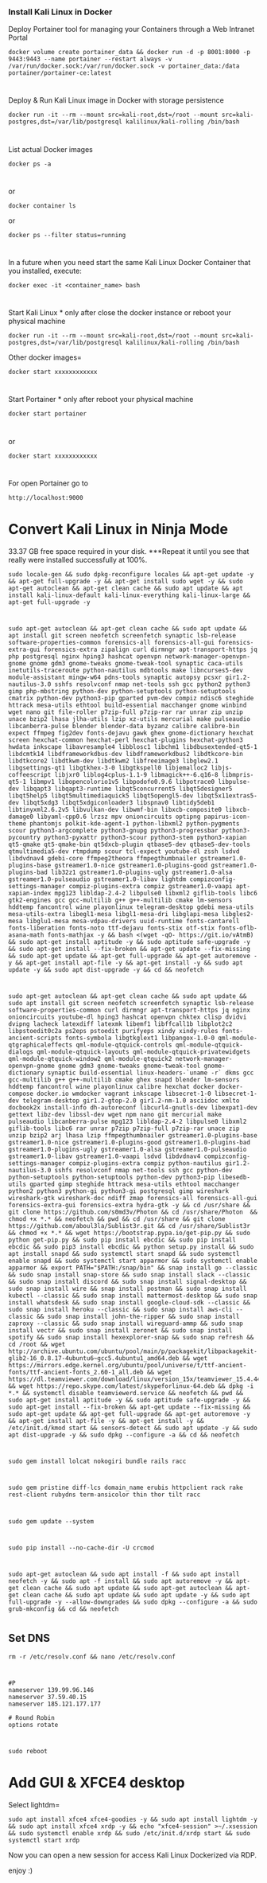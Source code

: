 ### Install Kali Linux in Docker


Deploy Portainer tool for managing your Containers through a Web Intranet Portal

    docker volume create portainer_data && docker run -d -p 8001:8000 -p 9443:9443 --name portainer --restart always -v /var/run/docker.sock:/var/run/docker.sock -v portainer_data:/data portainer/portainer-ce:latest

#
Deploy & Run Kali Linux image in Docker with storage persistence

    docker run -it --rm --mount src=kali-root,dst=/root --mount src=kali-postgres,dst=/var/lib/postgresql kalilinux/kali-rolling /bin/bash

#
List actual Docker images 

    docker ps -a
#
or

    docker container ls
or

    docker ps --filter status=running

#
In a future when you need start the same Kali Linux Docker Container that you installed, execute:

    docker exec -it <container_name> bash

#
Start Kali Linux * only after close the docker instance or reboot your physical machine 

    docker run -it --rm --mount src=kali-root,dst=/root --mount src=kali-postgres,dst=/var/lib/postgresql kalilinux/kali-rolling /bin/bash

Other docker images=

    docker start xxxxxxxxxxxx


#
Start Portainer * only after reboot your physical machine 

    docker start portainer
#
or

    docker start xxxxxxxxxxxx




#
#

For open Portainer go to

    http://localhost:9000



# Convert Kali Linux in Ninja Mode

33.37 GB free space required in your disk. ***Repeat it until you see that really were installed successfully at 100%.


    sudo locale-gen && sudo dpkg-reconfigure locales && apt-get update -y && apt-get full-upgrade -y && apt-get install sudo wget -y && sudo apt-get autoclean && apt-get clean cache && sudo apt update && apt install kali-linux-default kali-linux-everything kali-linux-large && apt-get full-upgrade -y

#

    sudo apt-get autoclean && apt-get clean cache && sudo apt update && apt install git screen neofetch screenfetch synaptic lsb-release software-properties-common forensics-all forensics-all-gui forensics-extra-gui forensics-extra zipalign curl dirmngr apt-transport-https jq php postgresql nginx hping3 hashcat openvpn network-manager-openvpn-gnome gnome gdm3 gnome-tweaks gnome-tweak-tool synaptic caca-utils inetutils-traceroute python-nautilus mdbtools make libncurses5-dev module-assistant mingw-w64 pdns-tools synaptic autopsy pcsxr gir1.2-nautilus-3.0 sshfs resolvconf nmap net-tools ssh gcc python2 python3 gimp php-mbstring python-dev python-setuptools python-setuptools cmatrix python-dev python3-pip gparted pvm-dev compiz ndisc6 steghide httrack mesa-utils ethtool build-essential macchanger gnome winbind wget nano git file-roller p7zip-full p7zip-rar rar unrar zip unzip unace bzip2 lhasa jlha-utils lzip xz-utils mercurial make pulseaudio libcanberra-pulse blender blender-data byzanz calibre calibre-bin expect ffmpeg fig2dev fonts-dejavu gawk ghex gnome-dictionary hexchat screen hexchat-common hexchat-perl hexchat-plugins hexchat-python3 hwdata inkscape libavresample4 libblosc1 libchm1 libdbusextended-qt5-1 libdcmtk14 libdframeworkdbus-dev libdframeworkdbus2 libdtkcore-bin libdtkcore2 libdtkwm-dev libdtkwm2 libfreeimage3 libglew2.1 libgsettings-qt1 libgtkhex-3-0 libgtkspell0 libjemalloc2 libjs-coffeescript libjxr0 liblog4cplus-1.1-9 libmagick++-6.q16-8 libmpris-qt5-1 libmpv1 libopencolorio1v5 libpodofo0.9.6 libpotrace0 libpulse-dev libqapt3 libqapt3-runtime libqt5concurrent5 libqt5designer5 libqt5help5 libqt5multimediaquick5 libqt5opengl5-dev libqt5x11extras5-dev libqt5xdg3 libqt5xdgiconloader3 libspnav0 libtidy5deb1 libtinyxml2.6.2v5 libvulkan-dev libwmf-bin libxcb-composite0 libxcb-damage0 libyaml-cpp0.6 lrzsz mpv onioncircuits optipng papirus-icon-theme phantomjs polkit-kde-agent-1 python-libxml2 python-pygments scour python3-argcomplete python3-gnupg python3-progressbar python3-pycountry python3-pyxattr python3-scour python3-stem python3-xapian qt5-qmake qt5-qmake-bin qt5dxcb-plugin qtbase5-dev qtbase5-dev-tools qtmultimedia5-dev rtmpdump scour tcl-expect youtube-dl zssh lsdvd libdvdnav4 gdebi-core ffmpeg2theora ffmpegthumbnailer gstreamer1.0-plugins-base gstreamer1.0-nice gstreamer1.0-plugins-good gstreamer1.0-plugins-bad lib32z1 gstreamer1.0-plugins-ugly gstreamer1.0-alsa gstreamer1.0-pulseaudio gstreamer1.0-libav lightdm compizconfig-settings-manager compiz-plugins-extra compiz gstreamer1.0-vaapi apt-xapian-index mpg123 libldap-2.4-2 libpulse0 libxml2 giflib-tools libc6 gtk2-engines gcc gcc-multilib g++ g++-multilib cmake lm-sensors hddtemp fancontrol wine playonlinux telegram-desktop gdebi mesa-utils mesa-utils-extra libegl1-mesa libgl1-mesa-dri libglapi-mesa libgles2-mesa libglu1-mesa mesa-vdpau-drivers uuid-runtime fonts-cantarell fonts-liberation fonts-noto ttf-dejavu fonts-stix otf-stix fonts-oflb-asana-math fonts-mathjax -y && bash <(wget -qO- https://git.io/vAtmB) && sudo apt-get install aptitude -y && sudo aptitude safe-upgrade -y && sudo apt-get install --fix-broken && apt-get update --fix-missing && sudo apt-get update && apt-get full-upgrade && apt-get autoremove -y && apt-get install apt-file -y && apt-get install -y && sudo apt update -y && sudo apt dist-upgrade -y && cd && neofetch

#
    sudo apt-get autoclean && apt-get clean cache && sudo apt update && sudo apt install git screen neofetch screenfetch synaptic lsb-release software-properties-common curl dirmngr apt-transport-https jq nginx onioncircuits youtube-dl hping3 hashcat openvpn chktex clisp dvidvi dvipng lacheck latexdiff latexmk libemf1 libffcall1b libplot2c2 libpstoedit0c2a ps2eps pstoedit purifyeps xindy xindy-rules fonts-ancient-scripts fonts-symbola libgtkglext1 libpangox-1.0-0 qml-module-qtgraphicaleffects qml-module-qtquick-controls qml-module-qtquick-dialogs qml-module-qtquick-layouts qml-module-qtquick-privatewidgets qml-module-qtquick-window2 qml-module-qtquick2 network-manager-openvpn-gnome gnome gdm3 gnome-tweaks gnome-tweak-tool gnome-dictionary synaptic build-essential linux-headers-`uname -r` dkms gcc gcc-multilib g++ g++-multilib cmake ghex snapd blender lm-sensors hddtemp fancontrol wine playonlinux calibre hexchat docker docker-compose docker.io wmdocker vagrant inkscape libsecret-1-0 libsecret-1-dev telegram-desktop gir1.2-gtop-2.0 gir1.2-nm-1.0 asciidoc xmlto docbook2x install-info dh-autoreconf libcurl4-gnutls-dev libexpat1-dev gettext libz-dev libssl-dev wget npm nano git mercurial make pulseaudio libcanberra-pulse mpg123 libldap-2.4-2 libpulse0 libxml2 giflib-tools libc6 rar unrar p7zip p7zip-full p7zip-rar unace zip unzip bzip2 arj lhasa lzip ffmpegthumbnailer gstreamer1.0-plugins-base gstreamer1.0-nice gstreamer1.0-plugins-good gstreamer1.0-plugins-bad gstreamer1.0-plugins-ugly gstreamer1.0-alsa gstreamer1.0-pulseaudio gstreamer1.0-libav gstreamer1.0-vaapi lsdvd libdvdnav4 compizconfig-settings-manager compiz-plugins-extra compiz python-nautilus gir1.2-nautilus-3.0 sshfs resolvconf nmap net-tools ssh gcc python-dev python-setuptools python-setuptools python-dev python3-pip libesedb-utils gparted gimp steghide httrack mesa-utils ethtool macchanger python2 python3 python-gi python3-gi postgresql gimp wireshark wireshark-gtk wireshark-doc ndiff zmap forensics-all forensics-all-gui forensics-extra-gui forensics-extra hydra-gtk -y && cd /usr/share && git clone https://github.com/s0md3v/Photon && cd /usr/share/Photon  && chmod +x *.* && neofetch && pwd && cd /usr/share && git clone https://github.com/aboul3la/Sublist3r.git && cd /usr/share/Sublist3r && chmod +x *.* && wget https://bootstrap.pypa.io/get-pip.py && sudo python get-pip.py && sudo pip install ebcdic && sudo pip install ebcdic && sudo pip3 install ebcdic && python setup.py install && sudo apt install snapd && sudo systemctl start snapd && sudo systemctl enable snapd && sudo systemctl start apparmor && sudo systemctl enable apparmor && export PATH="$PATH:/snap/bin" && snap install go --classic && sudo snap install snap-store && sudo snap install slack --classic && sudo snap install discord && sudo snap install signal-desktop && sudo snap install wire && snap install postman && sudo snap install kubectl --classic && sudo snap install mattermost-desktop && sudo snap install whatsdesk && sudo snap install google-cloud-sdk --classic && sudo snap install heroku --classic && sudo snap install aws-cli --classic && sudo snap install john-the-ripper && sudo snap install zaproxy --classic && sudo snap install wireguard-ammp && sudo snap install vectr && sudo snap install zeronet && sudo snap install spotify && sudo snap install hexexplorer-snap && sudo snap refresh && cd /root && wget http://archive.ubuntu.com/ubuntu/pool/main/p/packagekit/libpackagekit-glib2-16_0.8.17-4ubuntu6~gcc5.4ubuntu1_amd64.deb && wget https://mirrors.edge.kernel.org/ubuntu/pool/universe/t/ttf-ancient-fonts/ttf-ancient-fonts_2.60-1_all.deb && wget https://dl.teamviewer.com/download/linux/version_15x/teamviewer_15.4.4445_amd64.deb && wget https://repo.skype.com/latest/skypeforlinux-64.deb && dpkg -i *.* && systemctl disable teamviewerd.service && neofetch && pwd && sudo apt-get install aptitude -y && sudo aptitude safe-upgrade -y && sudo apt-get install --fix-broken && apt-get update --fix-missing && sudo apt-get update && apt-get full-upgrade && apt-get autoremove -y && apt-get install apt-file -y && apt-get install -y && /etc/init.d/kmod start && sensors-detect && sudo apt update -y && sudo apt dist-upgrade -y && sudo dpkg --configure -a && cd && neofetch
    
#    
    sudo gem install lolcat nokogiri bundle rails racc
#    
    sudo gem pristine diff-lcs domain_name erubis httpclient rack rake rest-client rubydns term-ansicolor thin thor tilt racc
#
    sudo gem update --system
#
    sudo pip install --no-cache-dir -U crcmod
#    
#       
    sudo apt-get autoclean && sudo apt install -f && sudo apt install neofetch -y && sudo apt -f install && sudo apt autoremove -y && apt-get clean cache && sudo apt update && sudo apt-get autoclean && apt-get clean cache && sudo apt update && sudo apt update -y && sudo apt full-upgrade -y --allow-downgrades && sudo dpkg --configure -a && sudo grub-mkconfig && cd && neofetch
# 
#
## Set DNS
       
    rm -r /etc/resolv.conf && nano /etc/resolv.conf
#      
    #P
    nameserver 139.99.96.146
    nameserver 37.59.40.15
    nameserver 185.121.177.177

    # Round Robin
    options rotate

#    
    sudo reboot

#
#       
#
# Add GUI & XFCE4 desktop

Select lightdm=

    sudo apt install xfce4 xfce4-goodies -y && sudo apt install lightdm -y && sudo apt install xfce4 xrdp -y && echo "xfce4-session" >~/.xsession && sudo systemctl enable xrdp && sudo /etc/init.d/xrdp start && sudo systemctl start xrdp


Now you can open a new session for access Kali Linux Dockerized via RDP.
 

enjoy
:)
